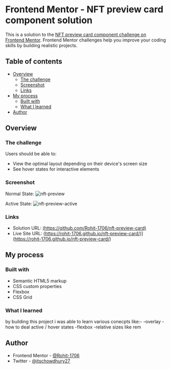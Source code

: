 # Frontend Mentor - NFT preview card component solution

This is a solution to the [NFT preview card component challenge on Frontend Mentor](https://www.frontendmentor.io/challenges/nft-preview-card-component-SbdUL_w0U). Frontend Mentor challenges help you improve your coding skills by building realistic projects. 

## Table of contents

- [Overview](#overview)
  - [The challenge](#the-challenge)
  - [Screenshot](#screenshot)
  - [Links](#links)
- [My process](#my-process)
  - [Built with](#built-with)
  - [What I learned](#what-i-learned)
- [Author](#author)


## Overview

### The challenge

Users should be able to:

- View the optimal layout depending on their device's screen size
- See hover states for interactive elements

### Screenshot
Normal State: ![nft-preview](https://user-images.githubusercontent.com/84618233/224504241-fb7372ff-03aa-42e7-8709-c829ef4b9d12.png)

Active State: ![nft-preview-active](https://user-images.githubusercontent.com/84618233/224504235-f2edc7f7-d070-4537-946c-6da833692f42.png)

### Links

- Solution URL: [(https://github.com/Rohit-1706/nft-preview-card)](https://github.com/Rohit-1706/nft-preview-card)
- Live Site URL: (https://rohit-1706.github.io/nft-preview-card/)](https://rohit-1706.github.io/nft-preview-card/)

## My process

### Built with

- Semantic HTML5 markup
- CSS custom properties
- Flexbox
- CSS Grid

### What I learned

by building this project i was able to learn various conecpts like:-
-overlay
-how to deal active / hover states
-flexbox
-relative sizes like rem

## Author

- Frontend Mentor - [@Rohit-1706](https://www.frontendmentor.io/profile/Rohit-1706)
- Twitter - [@itschowdhury27](https://www.twitter.com/itschowdhury27)
